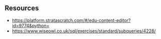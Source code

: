 ## Resources
* https://platform.stratascratch.com/#/edu-content-editor?id=9774&python=
* https://www.wiseowl.co.uk/sql/exercises/standard/subqueries/4228/
